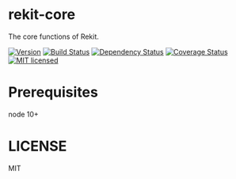 # rekit-core
The core functions of Rekit.

[![Version](http://img.shields.io/npm/v/rekit-core.svg)](https://www.npmjs.org/package/rekit-core)
[![Build Status](https://travis-ci.org/rekit/rekit-core.svg?branch=master)](https://travis-ci.org/rekit/rekit-core)
[![Dependency Status](https://david-dm.org/rekit/rekit-core.svg?style=flat-square)](https://david-dm.org/rekit/rekit-core)
[![Coverage Status](https://img.shields.io/codecov/c/github/rekit/rekit-core/master.svg)](https://codecov.io/github/rekit/rekit-core)
[![MIT licensed](https://img.shields.io/badge/license-MIT-blue.svg)](./LICENSE)

# Prerequisites
node 10+

# LICENSE
MIT
